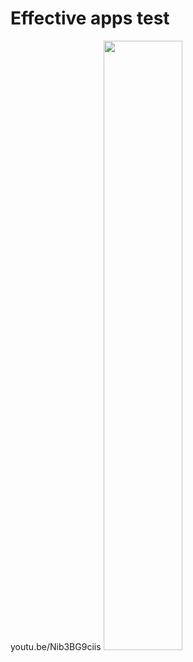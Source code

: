 # Effective apps test



youtu.be/Nib3BG9ciis
[<img src="https://i.ytimg.com/vi/Nib3BG9ciis/maxresdefault.jpg" width="50%">](https://youtu.be/Nib3BG9ciis)
